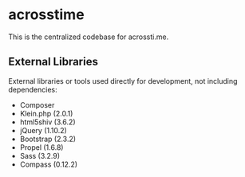 # acrosstime 

This is the centralized codebase for acrossti.me.

## External Libraries

External libraries or tools used directly for development, not including dependencies:

* Composer
* Klein.php (2.0.1)
* html5shiv (3.6.2)
* jQuery (1.10.2)
* Bootstrap (2.3.2)
* Propel (1.6.8)
* Sass (3.2.9)
* Compass (0.12.2)